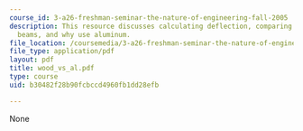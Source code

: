 ```yaml
---
course_id: 3-a26-freshman-seminar-the-nature-of-engineering-fall-2005
description: This resource discusses calculating deflection, comparing pine and aluminum
  beams, and why use aluminum.
file_location: /coursemedia/3-a26-freshman-seminar-the-nature-of-engineering-fall-2005/b30482f28b90fcbccd4960fb1dd28efb_wood_vs_al.pdf
file_type: application/pdf
layout: pdf
title: wood_vs_al.pdf
type: course
uid: b30482f28b90fcbccd4960fb1dd28efb

---
```

None